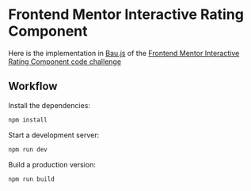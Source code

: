 # Frontend Mentor Interactive Rating Component

Here is the implementation in [Bau.js](https://github.com/grucloud/bau) of the [Frontend Mentor Interactive Rating Component code challenge](https://www.frontendmentor.io/challenges/interactive-rating-component-koxpeBUmI)

## Workflow

Install the dependencies:

```sh
npm install
```

Start a development server:

```sh
npm run dev
```

Build a production version:

```sh
npm run build
```
